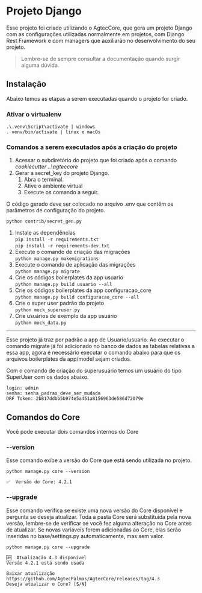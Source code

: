 # Projeto Django

Esse projeto foi criado utilizando o AgtecCore, que gera um projeto Django com as configurações utilizadas normalmente em projetos, com Django Rest Framework e com managers que auxiliarão no desenvolvimento do seu projeto.

> Lembre-se de sempre consultar a documentação quando surgir alguma dúvida.

## Instalação
Abaixo temos as etapas a serem executadas quando o projeto for criado.

### Ativar o virtualenv

    .\.venv\Script\activate | windows
    . venv/bin/activate | linux e macOs

### Comandos a serem executados após a criação do projeto

1. Acessar o subdiretório do projeto que foi criado após o comando *cookiecutter ..\agteccore*
1. Gerar a secret_key do projeto Django.
    1. Abra o terminal.
    2. Ative o ambiente virtual
    3. Execute os comando a seguir.

O código gerado deve ser colocado no arquivo .env que contêm os parâmetros de configuração do projeto.

```console
python contrib/secret_gen.py
```

1. Instale as dependências  
   ```pip install -r requirements.txt```   
   ```pip install -r requirements-dev.txt```
2. Execute o comando de criação das migrações  
   ```python manage.py makemigrations```
3. Execute o comando de aplicação das migrações    
   ```python manage.py migrate```
4. Crie os códigos boilerplates da app usuario  
   ```python manage.py build usuario --all```
5. Crie os códigos boilerplates da app configuracao_core  
   ```python manage.py build configuracao_core --all```
6. Crie o super user padrão do projeto  
   ```python mock_superuser.py```
7. Crie usuários de exemplo da app usuário  
   ```python mock_data.py```

-----

Esse projeto já traz por padrão a app de Usuario/usuario. Ao executar o comando migrate já foi adicionado no banco de
dados as tabelas relativas a essa app, agora é necessário executar o comando abaixo para que os arquivos boilerplates da
app/model sejam criados.

Com o comando de criação do superusuário temos um usuário do tipo SuperUser com os dados abaixo.

    login: admin  
    senha: senha_padrao_deve_ser_mudada  
    DRF Token: 2b817ddbb5b974e5a451a8156963de586d72079e


## Comandos do Core

Você pode executar dois comandos internos do Core

### --version

Esse comando exibe a versão do Core que está sendo utilizada no projeto.

```console
python manage.py core --version
```
```console
✅  Versão do Core: 4.2.1
```

### --upgrade

Esse comando verifica se existe uma nova versão do Core disponível e pergunta se deseja atualizar.
Toda a pasta Core será substituida pela nova versão, lembre-se de verificar se você fez alguma alteração no Core antes de atualizar.
Se novas variáveis forem adicionadas ao Core, elas serão inseridas no base/settings.py automaticamente, mas sem valor.

```console
python manage.py core --upgrade
```

```console
🆙  Atualização 4.3 disponível
Versão 4.2.1 está sendo usada

Baixar atualização
https://github.com/AgtecPalmas/AgtecCore/releases/tag/4.3
Deseja atualizar o Core? [S/N]
```